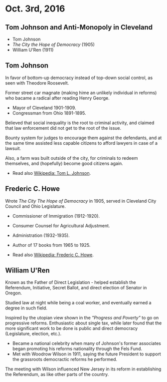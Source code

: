 Oct. 3rd, 2016
==============

Tom Johnson and Anti-Monopoly in Cleveland
------------------------------------------

- Tom Johnson
- *The City the Hope of Democracy* (1905)
- William U'Ren (1911)

Tom Johnson
-----------

In favor of bottom-up democracy instead of top-down social control, as seen with Theodore Roosevelt.

Former street car magnate (making hime an unlikely individual in reforms) who bacame a radical after reading Henry George.

- Mayor of Cleveland 1901-1909.
- Congressman from Ohio 1891-1895.

Believed that social inequality is the root to criminal activity, and claimed that law enforcement did not get to the root of the issue.

Bounty system for judges to encourage them against the defendants, and at the same time assisted less capable citizens to afford lawyers in case of a lawsuit.

Also, a farm was built outside of the city, for criminals to redeem themselves, and (hopefully) become good citizens again.

- Read also [Wikipedia: Tom L. Johnson](https://en.wikipedia.org/wiki/Tom_L._Johnson).

Frederic C. Howe
----------------

Wrote *The City The Hope of Democracy* in 1905, served in Cleveland City Council and Ohio Legislature.

- Commissioner of Immigration (1912-1920).
- Consumer Counsel for Agricultural Adjustment.
- Administration (1932-1935).
- Author of 17 books from 1965 to 1925.

- Read also [Wikipedia: Frederic C. Howe](https://en.wikipedia.org/wiki/Frederic_C._Howe).

William U'Ren
-------------

Known as the Father of Direct Legislation - helped establish the Referendum, Initiative, Secret Ballot, and direct election of Senator in Oregon.

Studied law at night while being a coal worker, and eventually earned a degree in such field.

Inspired by the utopian view shown in the *"Progress and Poverty"* to go on progressive reforms. Enthusiastic about single tax, while later found that the more significant work to be done is public and direct democracy (Legislature, election, etc.).

- Became a national celebrity when many of Johnson's former associates began promoting his reforms nationality through the Fels Fund.
- Met with Woodrow Wilson in 1911, saying the future President to support the grassroots democractic reforms he performed.

The meeting with Wilson influenced New Jersey in its reform in establishing the Referendum, as like other parts of the country.
